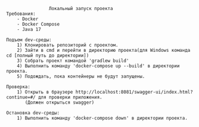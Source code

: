                     Локальный запуск проекта
    Требования:
        - Docker
        - Docker Compose
        - Java 17

    Подъем dev-среды:
        1) Клонировать репозиторий с проектом.
        2) Зайти в cmd и перейти в директорию проекта(для Windows команда cd [полный путь до директории])
        3) Собрать проект командой 'gradlew build'
        4) Выполнить команду 'docker-compose up --build' в директории проекта.
        5) Подождать, пока контейнеры не будут запущены.

    Проверка:
        1) Открыть в браузере http://localhost:8081/swagger-ui/index.html?continue=#/ для проверки приложения.
           (Должен открыться swagger)

    Остановка dev-среды:
        1) Выполнить команду 'docker-compose down' в директории проекта.